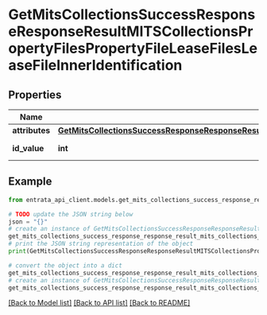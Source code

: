 # GetMitsCollectionsSuccessResponseResponseResultMITSCollectionsPropertyFilesPropertyFileLeaseFilesLeaseFileInnerIdentification


## Properties

Name | Type | Description | Notes
------------ | ------------- | ------------- | -------------
**attributes** | [**GetMitsCollectionsSuccessResponseResponseResultMITSCollectionsPropertyFilesPropertyFileLeaseFilesLeaseFileInnerIdentificationAttributes**](GetMitsCollectionsSuccessResponseResponseResultMITSCollectionsPropertyFilesPropertyFileLeaseFilesLeaseFileInnerIdentificationAttributes.md) |  | 
**id_value** | **int** | The ID value | 

## Example

```python
from entrata_api_client.models.get_mits_collections_success_response_response_result_mits_collections_property_files_property_file_lease_files_lease_file_inner_identification import GetMitsCollectionsSuccessResponseResponseResultMITSCollectionsPropertyFilesPropertyFileLeaseFilesLeaseFileInnerIdentification

# TODO update the JSON string below
json = "{}"
# create an instance of GetMitsCollectionsSuccessResponseResponseResultMITSCollectionsPropertyFilesPropertyFileLeaseFilesLeaseFileInnerIdentification from a JSON string
get_mits_collections_success_response_response_result_mits_collections_property_files_property_file_lease_files_lease_file_inner_identification_instance = GetMitsCollectionsSuccessResponseResponseResultMITSCollectionsPropertyFilesPropertyFileLeaseFilesLeaseFileInnerIdentification.from_json(json)
# print the JSON string representation of the object
print(GetMitsCollectionsSuccessResponseResponseResultMITSCollectionsPropertyFilesPropertyFileLeaseFilesLeaseFileInnerIdentification.to_json())

# convert the object into a dict
get_mits_collections_success_response_response_result_mits_collections_property_files_property_file_lease_files_lease_file_inner_identification_dict = get_mits_collections_success_response_response_result_mits_collections_property_files_property_file_lease_files_lease_file_inner_identification_instance.to_dict()
# create an instance of GetMitsCollectionsSuccessResponseResponseResultMITSCollectionsPropertyFilesPropertyFileLeaseFilesLeaseFileInnerIdentification from a dict
get_mits_collections_success_response_response_result_mits_collections_property_files_property_file_lease_files_lease_file_inner_identification_from_dict = GetMitsCollectionsSuccessResponseResponseResultMITSCollectionsPropertyFilesPropertyFileLeaseFilesLeaseFileInnerIdentification.from_dict(get_mits_collections_success_response_response_result_mits_collections_property_files_property_file_lease_files_lease_file_inner_identification_dict)
```
[[Back to Model list]](../README.md#documentation-for-models) [[Back to API list]](../README.md#documentation-for-api-endpoints) [[Back to README]](../README.md)


